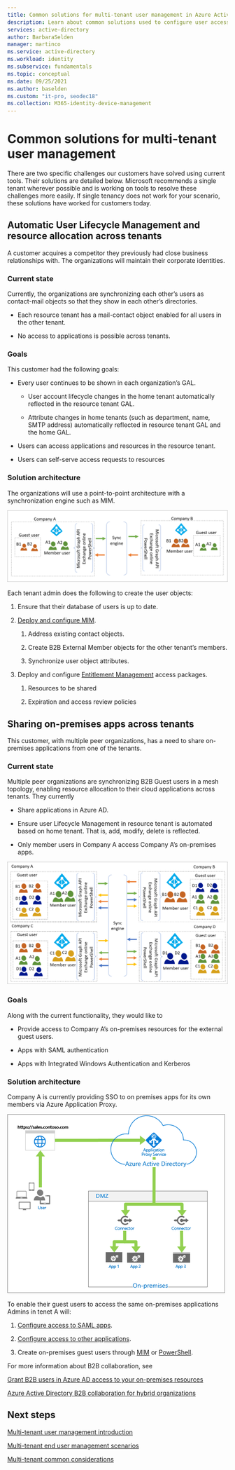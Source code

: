 ```yaml
---
title: Common solutions for multi-tenant user management in Azure Active Directory
description: Learn about common solutions used to configure user access across Azure Active Directory tenants with guest accounts 
services: active-directory
author: BarbaraSelden
manager: martinco
ms.service: active-directory
ms.workload: identity
ms.subservice: fundamentals
ms.topic: conceptual
ms.date: 09/25/2021
ms.author: baselden
ms.custom: "it-pro, seodec18"
ms.collection: M365-identity-device-management
---
```


# Common solutions for multi-tenant user management

There are two specific challenges our customers have solved using current tools. Their solutions are detailed below. Microsoft recommends a single tenant wherever possible and is working on tools to resolve these challenges more easily. If single tenancy does not work for your scenario, these solutions have worked for customers today. 

## Automatic User Lifecycle Management and resource allocation across tenants

A customer acquires a competitor they previously had close business relationships with. The organizations will maintain their corporate identities.

### Current state

Currently, the organizations are synchronizing each other’s users as contact-mail objects so that they show in each other’s directories. 

* Each resource tenant has a mail-contact object enabled for all users in the other tenant.

* No access to applications is possible across tenants.

### Goals

This customer had the following goals:

* Every user continues to be shown in each organization’s GAL.

   * User account lifecycle changes in the home tenant automatically reflected in the resource tenant GAL. 

   * Attribute changes in home tenants (such as department, name, SMTP address) automatically reflected in resource tenant GAL and the home GAL.

* Users can access applications and resources in the resource tenant.

* Users can self-serve access requests to resources

### Solution architecture 

The organizations will use a point-to-point architecture with a synchronization engine such as MIM.

![Example of a point-to-point architecture](media/multi-tenant-common-solutions/point-to-point-sync.png)

Each tenant admin does the following to create the user objects:

1. Ensure that their database of users is up to date.

1. [Deploy and configure MIM](/microsoft-identity-manager/microsoft-identity-manager-deploy).

   1. Address existing contact objects.

   1. Create B2B External Member objects for the other tenant’s members.

   1. Synchronize user object attributes.

1. Deploy and configure [Entitlement Management](../governance/entitlement-management-overview.md) access packages.

   1. Resources to be shared

   1. Expiration and access review policies

## Sharing on-premises apps across tenants

This customer, with multiple peer organizations, has a need to share on-premises applications from one of the tenants.

### Current state

Multiple peer organizations are synchronizing B2B Guest users in a mesh topology, enabling resource allocation to their cloud applications across tenants. They currently

* Share applications in Azure AD.

* Ensure user Lifecycle Management in resource tenant is automated based on home tenant. That is, add, modify, delete is reflected.

* Only member users in Company A access Company A’s on-premises apps.

![Multi-tenant scenario](media/multi-tenant-user-management-scenarios/mesh.png)

### Goals

Along with the current functionality, they would like to

* Provide access to Company A’s on-premises resources for the external guest users. 

* Apps with SAML authentication

* Apps with Integrated Windows Authentication and Kerberos

### Solution architecture

Company A is currently providing SSO to on premises apps for its own members via Azure Application Proxy.

![Example of appliction access](media/multi-tenant-common-solutions/app-access-scenario.png)

To enable their guest users to access the same on-premises applications Admins in tenet A will:

1. [Configure access to SAML apps](../external-identities/hybrid-cloud-to-on-premises.md#access-to-saml-apps).

2. [Configure access to other applications](../external-identities/hybrid-cloud-to-on-premises.md#access-to-iwa-and-kcd-apps).

3. Create on-premises guest users through [MIM](../external-identities/hybrid-cloud-to-on-premises.md#create-b2b-guest-user-objects-through-mim) or [PowerShell](https://www.microsoft.com/en-us/download/details.aspx?id=51495).

For more information about B2B collaboration, see

[Grant B2B users in Azure AD access to your on-premises resources](../external-identities/hybrid-cloud-to-on-premises.md)

[Azure Active Directory B2B collaboration for hybrid organizations](../external-identities/hybrid-organizations.md)

## Next steps
[Multi-tenant user management introduction](multi-tenant-user-management-introduction.md)

[Multi-tenant end user management scenarios](multi-tenant-user-management-scenarios.md)

[Multi-tenant common considerations](multi-tenant-common-considerations.md)
